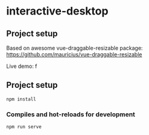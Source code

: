 # interactive-desktop

## Project setup

Based on awesome vue-draggable-resizable package:
https://github.com/mauricius/vue-draggable-resizable

Live demo:
f

## Project setup
```
npm install
```

### Compiles and hot-reloads for development
```
npm run serve
```
